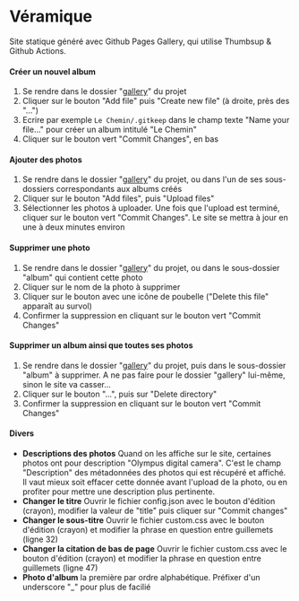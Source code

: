 # Véramique
Site statique généré avec Github Pages Gallery, qui utilise Thumbsup & Github Actions.

#### Créer un nouvel album
1. Se rendre dans le dossier "[gallery](https://github.com/veramique/veramique/tree/master/gallery)" du projet
2. Cliquer sur le bouton "Add file" puis "Create new file" (à droite, près des "...")
3. Ecrire par exemple `Le Chemin/.gitkeep` dans le champ texte "Name your file..." pour créer un album intitulé "Le Chemin"
4. Cliquer sur le bouton vert "Commit Changes", en bas

#### Ajouter des photos
1. Se rendre dans le dossier "[gallery](https://github.com/veramique/veramique/tree/master/gallery)" du projet, ou dans l'un de ses sous-dossiers correspondants aux albums créés
2. Cliquer sur le bouton "Add files", puis "Upload files"
3. Sélectionner les photos à uploader. Une fois que l'upload est terminé, cliquer sur le bouton vert "Commit Changes". Le site se mettra à jour en une à deux minutes environ

#### Supprimer une photo
1. Se rendre dans le dossier "[gallery](https://github.com/veramique/veramique/tree/master/gallery)" du projet, ou dans le sous-dossier "album" qui contient cette photo
2. Cliquer sur le nom de la photo à supprimer
3. Cliquer sur le bouton avec une icône de poubelle ("Delete this file" apparaît au survol)
4. Confirmer la suppression en cliquant sur le bouton vert "Commit Changes"

#### Supprimer un album ainsi que toutes ses photos
1. Se rendre dans le dossier "[gallery](https://github.com/veramique/veramique/tree/master/gallery)" du projet, puis dans le sous-dossier "album" à supprimer. A ne pas faire pour le dossier "gallery" lui-même, sinon le site va casser...
2. Cliquer sur le bouton "...", puis sur "Delete directory"
3. Confirmer la suppression en cliquant sur le bouton vert "Commit Changes"

#### Divers
- **Descriptions des photos** Quand on les affiche sur le site, certaines photos ont pour description "Olympus digital camera". C'est le champ "Description" des métadonnées des photos qui est récupéré et affiché. Il vaut mieux soit effacer cette donnée avant l'upload de la photo, ou en profiter pour mettre une description plus pertinente.
- **Changer le titre** Ouvrir le fichier config.json avec le bouton d'édition (crayon), modifier la valeur de "title" puis cliquer sur "Commit changes"
- **Changer le sous-titre** Ouvrir le fichier custom.css avec le bouton d'édition (crayon) et modifier la phrase en question entre guillemets (ligne 32)
- **Changer la citation de bas de page** Ouvrir le fichier custom.css avec le bouton d'édition (crayon) et modifier la phrase en question entre guillemets (ligne 47)
- **Photo d'album** la première par ordre alphabétique. Préfixer d'un underscore "_" pour plus de facilié
